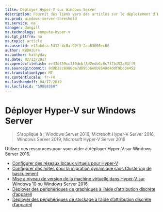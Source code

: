 ```yaml
---
title: Déployer Hyper-V sur Windows Server
description: Fournit des liens vers des articles sur le déploiement d’Hyper-V
ms.prod: windows-server-threshold
ms.service: na
manager: dongill
ms.technology: compute-hyper-v
ms.tgt_pltfrm: na
ms.topic: article
ms.assetid: e13abdca-5412-4c0a-99f3-2ab83666ec66
author: KBDAzure
ms.author: kathydav
ms.date: 02/13/2017
ms.openlocfilehash: ee43d459cc3f0debf8d2edb6c6c7f7b452a84ff9
ms.sourcegitcommit: 0d0b32c8986ba7db9536e0b8648d4ddf9b03e452
ms.translationtype: MT
ms.contentlocale: fr-FR
ms.lasthandoff: 04/17/2019
ms.locfileid: "59868360"
---
```

# <a name="deploy-hyper-v-on-windows-server"></a>Déployer Hyper-V sur Windows Server

>S'applique à : Windows Server 2016, Microsoft Hyper-V Server 2016, Windows Server 2019, Microsoft Hyper-V Server 2019

Utilisez ces ressources pour vous aider à déployer Hyper-V sur Windows Server 2016.
   
- [Configurer des réseaux locaux virtuels pour Hyper-V](configure-virtual-local-areal-networks-for-Hyper-V.md)  
- [Configurer des hôtes pour la migration dynamique sans Clustering de basculement](Set-up-hosts-for-live-migration-without-Failover-Clustering.md)  
- [Mise à niveau de version de la machine virtuelle dans Hyper-V sur Windows 10 ou Windows Server 2016](Upgrade-virtual-machine-version-in-Hyper-V-on-Windows-or-Windows-Server.md)
- [Déployer des périphériques de graphiques à l’aide d’attribution discrète d’appareil](deploying-graphics-devices-using-dda.md)
- [Déployer des périphériques de stockage à l’aide d’attribution discrète d’appareil](deploying-storage-devices-using-dda.md)  
  


